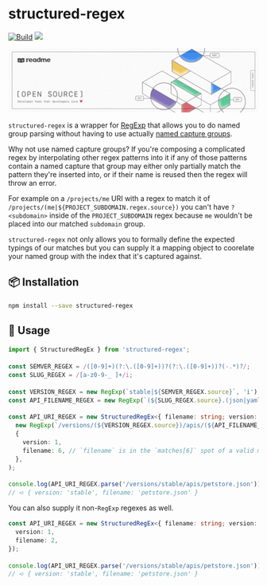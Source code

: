 # structured-regex

[![Build](https://github.com/readmeio/structured-regex/workflows/CI/badge.svg)](https://github.com/readmeio/structured-regex/) [![](https://img.shields.io/npm/v/structured-regex)](https://npm.im/structured-regex)

[![](https://raw.githubusercontent.com/readmeio/.github/main/oss-header.png)](https://readme.io)

`structured-regex` is a wrapper for [RegExp](https://developer.mozilla.org/en-US/docs/Web/JavaScript/Reference/Global_Objects/RegExp) that allows you to do named group parsing without having to use actually [named capture groups](https://developer.mozilla.org/en-US/docs/Web/JavaScript/Reference/Regular_expressions/Named_capturing_group).

Why not use named capture groups? If you're composing a complicated regex by interpolating other regex patterns into it if any of those patterns contain a named capture that group may either only partially match the pattern they're inserted into, or if their name is reused then the regex will throw an error.

For example on a `/projects/me` URI with a regex to match it of `/projects/(me|${PROJECT_SUBDOMAIN.regex.source})` you can't have `?<subdomain>` inside of the `PROJECT_SUBDOMAIN` regex because `me` wouldn't be placed into our matched `subdomain` group.

`structured-regex` not only allows you to formally define the expected typings of our matches but you can supply it a mapping object to coorelate your named group with the index that it's captured against.

## 📦 Installation

```sh
npm install --save structured-regex
```

## 🧰 Usage

```ts
import { StructuredRegEx } from 'structured-regex';

const SEMVER_REGEX = /([0-9]+)(?:\.([0-9]+))?(?:\.([0-9]+))?(-.*)?/;
const SLUG_REGEX = /[a-z0-9-_ ]+/i;

const VERSION_REGEX = new RegExp(`stable|${SEMVER_REGEX.source}`, 'i');
const API_FILENAME_REGEX = new RegExp(`(${SLUG_REGEX.source}.(json|yaml|yml))`, 'i');

const API_URI_REGEX = new StructuredRegEx<{ filename: string; version: string }>(
  new RegExp(`/versions/(${VERSION_REGEX.source})/apis/(${API_FILENAME_REGEX.source})`, 'i'),
  {
    version: 1,
    filename: 6, // `filename` is in the `matches[6]` spot of a valid match
  },
);

console.log(API_URI_REGEX.parse('/versions/stable/apis/petstore.json'));
// ➪ { version: 'stable', filename: 'petstore.json' }
```

You can also supply it non-`RegExp` regexes as well.

```ts
const API_URI_REGEX = new StructuredRegEx<{ filename: string; version: string }>(/\/versions\/(.*)\/apis\/(.*)/i, {
  version: 1,
  filename: 2,
});

console.log(API_URI_REGEX.parse('/versions/stable/apis/petstore.json'));
// ➪ { version: 'stable', filename: 'petstore.json' }
```
